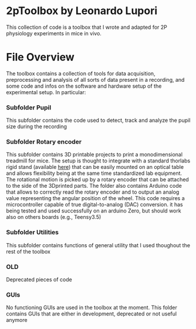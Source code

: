 # 2pToolbox by Leonardo Lupori

This collection of code is a toolbox that I wrote and adapted for 2P physiology experiments in mice in vivo.

# File Overview

The toolbox contains a collection of tools for data acquisition, preprocessing and analysis of all sorts of data present in a recording, and some code and infos on the software and hardware setup of the experimental setup. In particular:

### Subfolder Pupil
This subfolder contains the code used to detect, track and analyze the pupil size during the recording

### Subfolder Rotary encoder
This subfolder contains 3D printable projects to print a monodimensional 
treadmill for mice. The setup is thought to integrate with a standard thorlabs 
rigid stand (available [here](https://www.thorlabs.com/thorproduct.cfm?partnumber=MP150-MLSH)) 
that can be easily mounted on an optical table and allows flexibility being 
at the same time standardized lab equipment. The rotational motion is picked 
up by a rotary encoder that can be attached to the side of the 3Dprinted parts. 
The folder also contains Arduino code that allows to correctly read the rotary 
encoder and to output an analog value representing the angular position of 
the wheel. This code requires a microcontroller capable of true 
digital-to-analog (DAC) conversion. it has being tested and used successfully 
on an arduino Zero, but should work also on others boards (e.g., Teensy3.5)

### Subfolder Utilities
This subfolder contains functions of general utility that I used thoughout the rest of the toolbox

### OLD
Deprecated pieces of code

### GUIs
No functioning GUIs are used in the toolbox at the moment. This folder contains GUIs that are either in development, deprecated or not useful anymore
